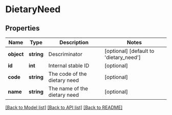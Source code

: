 # DietaryNeed

## Properties
Name | Type | Description | Notes
------------ | ------------- | ------------- | -------------
**object** | **string** | Descriminator | [optional] [default to 'dietary_need']
**id** | **int** | Internal stable ID | [optional] 
**code** | **string** | The code of the dietary need | [optional] 
**name** | **string** | The name of the dietary need | [optional] 

[[Back to Model list]](../README.md#documentation-for-models) [[Back to API list]](../README.md#documentation-for-api-endpoints) [[Back to README]](../README.md)


